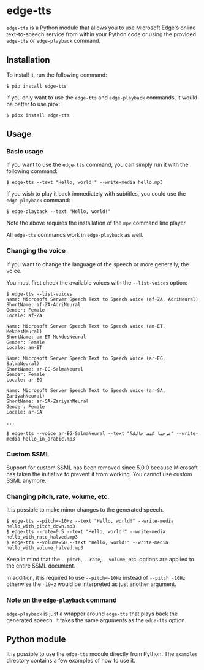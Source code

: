 # edge-tts

`edge-tts` is a Python module that allows you to use Microsoft Edge's online text-to-speech service from within your Python code or using the provided `edge-tts` or `edge-playback` command.

## Installation

To install it, run the following command:

    $ pip install edge-tts

If you only want to use the `edge-tts` and `edge-playback` commands, it would be better to use pipx:

    $ pipx install edge-tts

## Usage

### Basic usage

If you want to use the `edge-tts` command, you can simply run it with the following command:

    $ edge-tts --text "Hello, world!" --write-media hello.mp3

If you wish to play it back immediately with subtitles, you could use the `edge-playback` command:

    $ edge-playback --text "Hello, world!"

Note the above requires the installation of the `mpv` command line player.

All `edge-tts` commands work in `edge-playback` as well.

### Changing the voice

If you want to change the language of the speech or more generally, the voice. 

You must first check the available voices with the `--list-voices` option:

    $ edge-tts --list-voices
    Name: Microsoft Server Speech Text to Speech Voice (af-ZA, AdriNeural)
    ShortName: af-ZA-AdriNeural
    Gender: Female
    Locale: af-ZA

    Name: Microsoft Server Speech Text to Speech Voice (am-ET, MekdesNeural)
    ShortName: am-ET-MekdesNeural
    Gender: Female
    Locale: am-ET

    Name: Microsoft Server Speech Text to Speech Voice (ar-EG, SalmaNeural)
    ShortName: ar-EG-SalmaNeural
    Gender: Female
    Locale: ar-EG

    Name: Microsoft Server Speech Text to Speech Voice (ar-SA, ZariyahNeural)
    ShortName: ar-SA-ZariyahNeural
    Gender: Female
    Locale: ar-SA

    ...

    $ edge-tts --voice ar-EG-SalmaNeural --text "مرحبا كيف حالك؟" --write-media hello_in_arabic.mp3

### Custom SSML

Support for custom SSML has been removed since 5.0.0 because Microsoft has taken the initiative to prevent it from working. You cannot use custom SSML anymore.

### Changing pitch, rate, volume, etc.

It is possible to make minor changes to the generated speech.

    $ edge-tts --pitch=-10Hz --text "Hello, world!" --write-media hello_with_pitch_down.mp3
    $ edge-tts --rate=0.5 --text "Hello, world!" --write-media hello_with_rate_halved.mp3
    $ edge-tts --volume=50 --text "Hello, world!" --write-media hello_with_volume_halved.mp3

Keep in mind that the `--pitch`, `--rate`, `--volume`, etc. options are applied to the entire SSML document.

In addition, it is required to use `--pitch=-10Hz` instead of `--pitch -10Hz` otherwise the `-10Hz` would be interpreted as just another argument.

### Note on the `edge-playback` command

`edge-playback` is just a wrapper around `edge-tts` that plays back the generated speech. It takes the same arguments as the `edge-tts` option.

## Python module

It is possible to use the `edge-tts` module directly from Python. The `examples` directory contains a few examples of how to use it.
